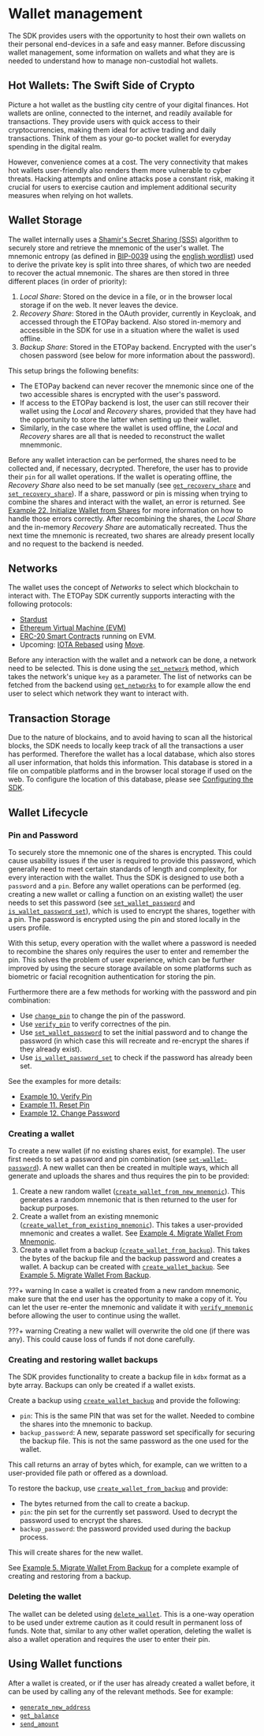 # Wallet management

The SDK provides users with the opportunity to host their own wallets on their personal end-devices in a safe and easy manner. Before discussing wallet management, some information on wallets and what they are is needed to understand how to manage non-custodial hot wallets.

## Hot Wallets: The Swift Side of Crypto

Picture a hot wallet as the bustling city centre of your digital finances. Hot wallets are online, connected to the internet, and readily available for transactions. They provide users with quick access to their cryptocurrencies, making them ideal for active trading and daily transactions. Think of them as your go-to pocket wallet for everyday spending in the digital realm.

However, convenience comes at a cost. The very connectivity that makes hot wallets user-friendly also renders them more vulnerable to cyber threats. Hacking attempts and online attacks pose a constant risk, making it crucial for users to exercise caution and implement additional security measures when relying on hot wallets.


## Wallet Storage

The wallet internally uses a [Shamir's Secret Sharing (SSS)](https://en.wikipedia.org/wiki/Shamir%27s_secret_sharing) algorithm to securely store and retrieve the mnemonic of the user's wallet. The mnemonic entropy (as defined in [BIP-0039](https://github.com/bitcoin/bips/blob/master/bip-0039.mediawiki) using the [english wordlist](https://github.com/bitcoin/bips/blob/master/bip-0039/english.txt)) used to derive the private key is split into three shares, of which two are needed to recover the actual mnemonic. The shares are then stored in three different places (in order of priority):

1. _Local Share_: Stored on the device in a file, or in the browser local storage if on the web. It never leaves the device.
2. _Recovery Share_: Stored in the OAuth provider, currently in Keycloak, and accessed through the ETOPay backend. Also stored in-memory and accessible in the SDK for use in a situation where the wallet is used offline.
3. _Backup Share_: Stored in the ETOPay backend. Encrypted with the user's chosen password (see below for more information about the password).

This setup brings the following benefits:

- The ETOPay backend can never recover the mnemonic since one of the two accessible shares is encrypted with the user's password.
- If access to the ETOPay backend is lost, the user can still recover their wallet using the _Local_ and _Recovery_ shares, provided that they have had the opportunity to store the latter when setting up their wallet.
- Similarly, in the case where the wallet is used offline, the _Local_ and _Recovery_ shares are all that is needed to reconstruct the wallet mnemmonic.


Before any wallet interaction can be performed, the shares need to be collected and, if necessary, decrypted. Therefore, the user has to provide their `pin` for all wallet operations. If the wallet is operating offline, the _Recovery Share_ also need to be set manually (see [`get_recovery_share`](../SDK%20Reference/SDK%20API%20Reference.md#get-recovery-share) and [`set_recovery_share`](../SDK%20Reference/SDK%20API%20Reference.md#set-recovery-share)).
If a share, password or pin is missing when trying to combine the shares and interact with the wallet, an error is returned. See [Example 22. Initialize Wallet from Shares](../SDK%20Examples/Examples.md#22-initialize-wallet-from-shares) for more information on how to handle those errors correctly. After recombining the shares, the _Local Share_ and the in-memory _Recovery Share_ are automatically recreated. Thus the next time the mnemonic is recreated, two shares are already present locally and no request to the backend is needed.


## Networks

The wallet uses the concept of _Networks_ to select which blockchain to interact with. The ETOPay SDK currently supports interacting with the following protocols:

- [Stardust](https://wiki.iota.org/learn/protocols/stardust/introduction/)
- [Ethereum Virtual Machine (EVM)](https://ethereum.org/en/developers/docs/evm/)
- [ERC-20 Smart Contracts](https://ethereum.org/en/developers/docs/standards/tokens/erc-20/) running on EVM.
- Upcoming: [IOTA Rebased](https://blog.iota.org/iota-rebased-fast-forward/) using [Move](https://sui.io/move).

Before any interaction with the wallet and a network can be done, a network need to be selected. This is done using the [`set_network`](../SDK%20Reference/SDK%20API%20Reference.md#set-network) method, which takes the network's unique `key` as a parameter. The list of networks can be fetched from the backend using [`get_networks`](../SDK%20Reference/SDK%20API%20Reference.md#get-supported-networks) to for example allow the end user to select which network they want to interact with.


## Transaction Storage

Due to the nature of blockains, and to avoid having to scan all the historical blocks, the SDK needs to locally keep track of all the transactions a user has performed. Therefore the wallet has a local database, which also stores all user information, that holds this information. This database is stored in a file on compatible platforms and in the browser local storage if used on the web. To configure the location of this database, please see [Configuring the SDK](../SDK%20Configuration/Configuration.md#configuring-the-storage-path-prefix).


## Wallet Lifecycle

### Pin and Password

To securely store the mnemonic one of the shares is encrypted. This could cause usability issues if the user is required to provide this password, which generally need to meet certain standards of length and complexity, for every interaction with the wallet. Thus the SDK is designed to use both a `password` and a `pin`. Before any wallet operations can be performed (eg. creating a new wallet or calling a function on an existing wallet) the user needs to set this password (see [`set_wallet_password`](../SDK%20Reference/SDK%20API%20Reference.md#set-wallet-password) and [`is_wallet_password_set`](../SDK%20Reference/SDK%20API%20Reference.md#is-wallet-password-set)), which is used to encrypt the shares, together with a pin. The password is encrypted using the pin and stored locally in the users profile.

With this setup, every operation with the wallet where a password is needed to recombine the shares only requires the user to enter and remember the pin. This solves the problem of user experience, which can be further improved by using the secure storage available on some platforms such as biometric or facial recognition authentication for storing the pin.

Furthermore there are a few methods for working with the password and pin combination:

- Use [`change_pin`](../SDK%20Reference/SDK%20API%20Reference.md#reset-pin) to change the pin of the password.
- Use [`verify_pin`](../SDK%20Reference/SDK%20API%20Reference.md#verify-pin) to verify correctnes of the pin.
- Use [`set_wallet_password`](../SDK%20Reference/SDK%20API%20Reference.md#set-wallet-password) to set the initial password and to change the password (in which case this will recreate and re-encrypt the shares if they already exist).
- Use [`is_wallet_password_set`](../SDK%20Reference/SDK%20API%20Reference.md#is-wallet-password-set) to check if the password has already been set.

See the examples for more details:

- [Example 10. Verify Pin](../SDK%20Examples/Examples.md#10-verify-pin)
- [Example 11. Reset Pin](../SDK%20Examples/Examples.md#11-reset-pin)
- [Example 12. Change Password](../SDK%20Examples/Examples.md#12-change-password)


### Creating a wallet

To create a new wallet (if no existing shares exist, for example). The user first needs to set a password and pin combination (see [`set-wallet-password`](../SDK%20Reference/SDK%20API%20Reference.md#set-wallet-password)).
A new wallet can then be created in multiple ways, which all generate and uploads the shares and thus requires the pin to be provided:

1. Create a new random wallet ([`create_wallet_from_new_mnemonic`](../SDK%20Reference/SDK%20API%20Reference.md#create-new-wallet)). This generates a random mnemonic that is then returned to the user for backup purposes.
2. Create a wallet from an existing mnemonic ([`create_wallet_from_existing_mnemonic`](../SDK%20Reference/SDK%20API%20Reference.md#create-new-wallet-from-mnemonic)). This takes a user-provided mnemonic and creates a wallet. See [Example 4. Migrate Wallet From Mnemonic](../SDK%20Examples/Examples.md#4-migrate-wallet-from-mnemonic).
3. Create a wallet from a backup ([`create_wallet_from_backup`](../SDK%20Reference/SDK%20API%20Reference.md#create-new-wallet-from-backup)). This takes the bytes of the backup file and the backup password and creates a wallet. A backup can be created with [`create_wallet_backup`](../SDK%20Reference/SDK%20API%20Reference.md#create-a-wallet-backup). See [Example 5. Migrate Wallet From Backup](../SDK%20Examples/Examples.md#5-migrate-wallet-from-backup).

???+ warning
    In case a wallet is created from a new random mnemonic, make sure that the end user has the opportunity to make a copy of it. You can let the user re-enter the mnemonic and validate it with [`verify_mnemonic`](../SDK%20Reference/SDK%20API%20Reference.md#verify-mnemonic) before allowing the user to continue using the wallet.

???+ warning
    Creating a new wallet will overwrite the old one (if there was any). This could cause loss of funds if not done carefully.

### Creating and restoring wallet backups

The SDK provides functionality to create a backup file in `kdbx` format as a byte array. Backups can only be created if a wallet exists.

Create a backup using [`create_wallet_backup`](../SDK%20Reference/SDK%20API%20Reference.md#create-a-wallet-backup) and provide the following:

* `pin`: This is the same PIN that was set for the wallet. Needed to combine the shares into the mnemonic to backup.
* `backup_password`: A new, separate password set specifically for securing the backup file. This is not the same password as the one used for the wallet.

This call returns an array of bytes which, for example, can we written to a user-provided file path or offered as a download.

To restore the backup, use [`create_wallet_from_backup`](../SDK%20Reference/SDK%20API%20Reference.md#create-new-wallet-from-backup) and provide:

* The bytes returned from the call to create a backup.
* `pin`: the pin set for the currently set password. Used to decrypt the password used to encrypt the shares.
* `backup_password`: the password provided used during the backup process.

This will create shares for the new wallet.

See [Example 5. Migrate Wallet From Backup](../SDK%20Examples/Examples.md#5-migrate-wallet-from-backup) for a complete example of creating and restoring from a backup.


### Deleting the wallet

The wallet can be deleted using [`delete_wallet`](../SDK%20Reference/SDK%20API%20Reference.md#delete-wallet). This is a one-way operation to be used under extreme caution as it could result in permanent loss of funds. Note that, similar to any other wallet operation, deleting the wallet is also a wallet operation and requires the user to enter their pin.



## Using Wallet functions

After a wallet is created, or if the user has already created a wallet before, it can be used by calling any of the relevant methods. See for example:

- [`generate_new_address`](../SDK%20Reference/SDK%20API%20Reference.md#generate-a-new-address)
- [`get_balance`](../SDK%20Reference/SDK%20API%20Reference.md#get-balance)
- [`send_amount`](../SDK%20Reference/SDK%20API%20Reference.md#send-amount)
